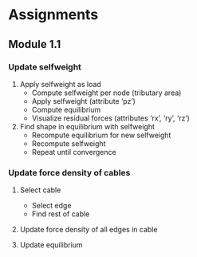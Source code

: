 # Assignments

## Module 1.1

### Update selfweight

1. Apply selfweight as load
    * Compute selfweight per node (tributary area)
    * Apply selfweight (attribute ‘pz’)
    * Compute equilibrium
    * Visualize residual forces (attributes ‘rx’, ‘ry’, ‘rz’)
2. Find shape in equilibrium with selfweight
    * Recompute equilibrium for new selfweight
    * Recompute selfweight
    * Repeat until convergence
### Update force density of cables

1. Select cable
    * Select edge
    * Find rest of cable

2. Update force density of all edges in cable

3. Update equilibrium

